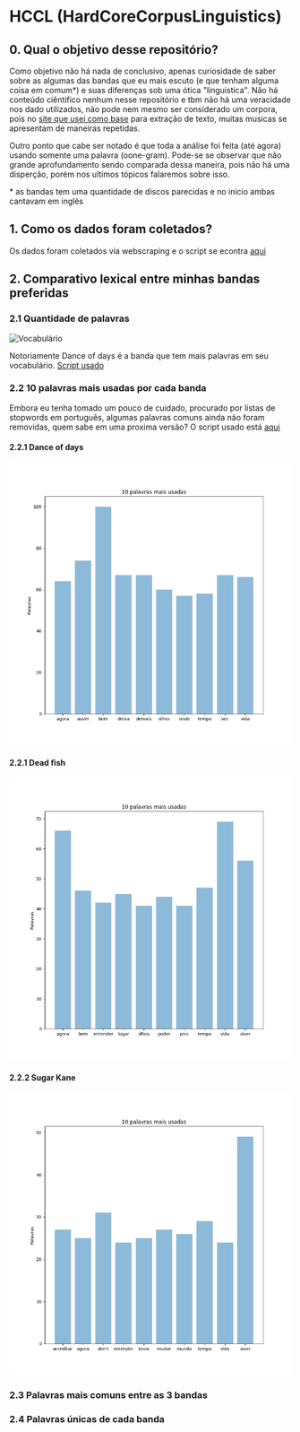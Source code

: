 # HCCL (HardCoreCorpusLinguistics)

## 0. Qual o objetivo desse repositório?

Como objetivo não há nada de conclusivo, apenas curiosidade de saber sobre as algumas das bandas que eu mais escuto (e que tenham alguma coisa em comum*) e suas diferenças sob uma ótica "linguistica". Não há conteúdo ciêntifico nenhum nesse repositório e tbm não há uma veracidade nos dado utilizados, não pode nem mesmo ser considerado um corpora, pois no [site que usei como base](https://www.letras.mus.br/) para extração de texto, muitas musicas se apresentam de maneiras repetidas.

Outro ponto que cabe ser notado é que toda a análise foi feita (até agora) usando somente uma palavra (oone-gram). Pode-se se observar que não grande aprofundamento sendo comparada dessa maneira, pois não há uma disperção, porém nos ultimos tópicos falaremos sobre isso.

\* as bandas tem uma quantidade de discos parecidas e no inicio ambas cantavam em inglês

## 1. Como os dados foram coletados?

Os dados foram coletados via webscraping e o script se econtra [aqui](./scrap.py)

## 2. Comparativo lexical entre minhas bandas preferidas

### 2.1 Quantidade de palavras

![Vocabulário](./vocabulario_interbandas.png)

Notoriamente Dance of days é a banda que tem mais palavras em seu vocabulário.
[Script usado](./images/quantidade_de_palavras.py)


### 2.2 10 palavras mais usadas por cada banda

Embora eu tenha tomado um pouco de cuidado, procurado por listas de stopwords em português, algumas palavras comuns ainda não foram removidas, quem sabe em uma proxima versão? O script usado está [aqui](./palavras_mais_comuns.py)

#### 2.2.1 Dance of days
![Vocabulário](./images/dance-of-days_top10.png)

#### 2.2.1 Dead fish
![Vocabulário](./images/dead-fish_top10.png)

#### 2.2.2 Sugar Kane
![Vocabulário](./images/sugar-kane_top10.png)

### 2.3 Palavras mais comuns entre as 3 bandas

### 2.4 Palavras únicas de cada banda
